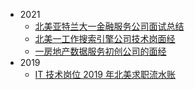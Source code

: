 - 2021
  - [北美亚特兰大一金融服务公司面试总结](/work/interview/2021/north-america-atlanta-financial-services.md)
  - [北美一工作搜索引擎公司技术岗面经](/work/interview/2021/north-america-search-engines.md)
  - [一房地产数据服务初创公司的面经](/work/interview/2021/real-estate-start-up-company.md)
- 2019
  - [IT 技术岗位 2019 年北美求职流水账](/work/interview/2019/it-job-hunting-2019.md)


